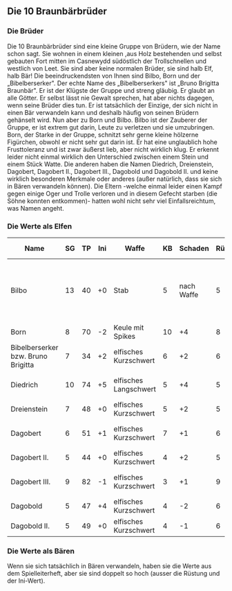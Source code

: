 ## Die 10 Braunbärbrüder

### Die Brüder

Die 10 Braunbärbrüder sind eine kleine Gruppe von Brüdern, wie der Name schon sagt. Sie wohnen in einem kleinen ,aus Holz bestehenden und selbst gebauten Fort mitten im Casnewydd südöstlich der Trollschnellen und westlich von Leet. Sie sind aber keine normalen Brüder, sie sind halb Elf, halb Bär! Die beeindruckendsten von Ihnen sind Bilbo, Born und der „Bibelberserker". Der echte Name des „Bibelberserkers" ist „Bruno Brigitta Braunbär". Er ist der Klügste der Gruppe und streng gläubig. Er glaubt an alle Götter. Er selbst lässt nie Gewalt sprechen, hat aber nichts dagegen, wenn seine Brüder dies tun. Er ist tatsächlich der Einzige, der sich nicht in einen Bär verwandeln kann und deshalb häufig von seinen Brüdern gehänselt wird. Nun aber zu Born und Bilbo. Bilbo ist der Zauberer der Gruppe, er ist extrem gut darin, Leute zu verletzen und sie umzubringen. Born, der Starke in der Gruppe, schnitzt sehr gerne kleine hölzerne Figürchen, obwohl er nicht sehr gut darin ist. Er hat eine unglaublich hohe Frusttoleranz und ist zwar äußerst lieb, aber nicht wirklich klug. Er erkennt leider nicht einmal wirklich den Unterschied zwischen einem Stein und einem Stück Watte. Die anderen haben die Namen Diedrich, Dreienstein, Dagobert, Dagobert II., Dagobert III., Dagobold und Dagobold II. und keine wirklich besonderen Merkmale oder anderes (außer natürlich, dass sie sich in Bären verwandeln können). Die Eltern -welche einmal leider einen Kampf gegen einige Oger und Trolle verloren und in diesem Gefecht starben (die Söhne konnten entkommen)- hatten wohl nicht sehr viel Einfallsreichtum, was Namen angeht.

### Die Werte als Elfen

| Name | SG | TP | Ini | Waffe | KB | Schaden | Rüstung | Spruchlisten etc. | MP | Schatz |
| - | - | - | - | - | - | - | - | - | - | - |
| Bilbo | 13 | 40 | +0 | Stab | 5 | nach Waffe | 5 | Wilde Magie (10), Schwarze Magie (10), gezielte Sprüche (10) | 100 | E |
| Born | 8 | 70 | -2 | Keule mit Spikes | 10 | +4 | 8 | Wilde Magie (1) | 4 | D |
| Bibelberserker bzw. Bruno Brigitta | 7 | 34 | +2 | elfisches Kurzschwert | 6 | +2 | 6 | Wilde Magie (5) | 44 | F |
| Diedrich | 10 | 74 | +5 | elfisches Langschwert | 5 | +4 | 5 | Wilde Magie (8), gezielte Sprüche (3) | 12 | E |
| Dreienstein | 7 | 48 | +0 | elfisches Kurzschwert | 5 | +2 | 5 | Wilde Magie (7) | 15 | D |
| Dagobert  | 6 | 51 | +1 | elfisches Kurzschwert | 7 | +1 | 6 | Wilde Magie (6), gezielte Sprüche (1) | 16 | D |
| Dagobert II. | 5 | 44 | +0 | elfisches Kurzschwert | 4 | +2 | 5 | Wilde Magie (5) | 15 | D |
| Dagobert III. | 9 | 82 | -1 | elfisches Kurzschwert | 3 | +1 | 9 | Wilde Magie (7), gezielte Sprüche (2) | 15 | D |
| Dagobold | 5 | 47 | +4 | elfisches Kurzschwert | 4 | -2 | 6 | Wilde Magie (3) | 15 | D |
| Dagobold II. | 5 | 49 | +0 | elfisches Kurzschwert | 4 | -1 | 6 | Wilde Magie (4) | 15 | D |

### Die Werte als Bären

Wenn sie sich tatsächlich in Bären verwandeln, haben sie die Werte aus dem Spielleiterheft, aber sie sind doppelt so hoch (ausser die Rüstung und der Ini-Wert).
